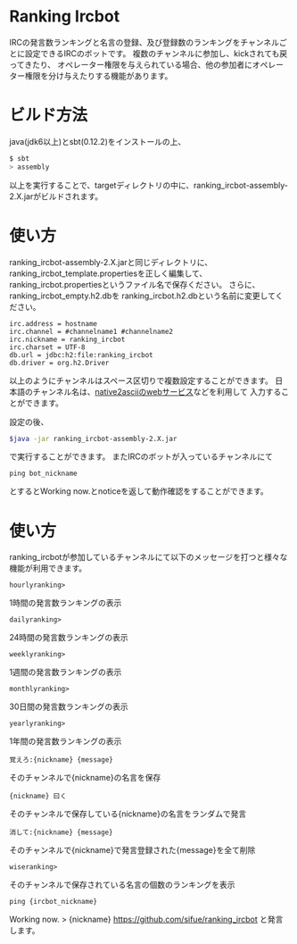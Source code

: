 # Ranking Ircbot
IRCの発言数ランキングと名言の登録、及び登録数のランキングをチャンネルごとに設定できるIRCのボットです。
複数のチャンネルに参加し、kickされても戻ってきたり、
オペレーター権限を与えられている場合、他の参加者にオペレーター権限を分け与えたりする機能があります。

# ビルド方法
java(jdk6以上)とsbt(0.12.2)をインストールの上、

```sh
$ sbt
> assembly
```
以上を実行することで、targetディレクトリの中に、ranking_ircbot-assembly-2.X.jarがビルドされます。

# 使い方
ranking_ircbot-assembly-2.X.jarと同じディレクトリに、
ranking_ircbot_template.propertiesを正しく編集して、
ranking_ircbot.propertiesというファイル名で保存ください。
さらに、ranking_ircbot_empty.h2.dbを
ranking_ircbot.h2.dbという名前に変更してください。

```properties
irc.address = hostname
irc.channel = #channelname1 #channelname2
irc.nickname = ranking_ircbot
irc.charset = UTF-8
db.url = jdbc:h2:file:ranking_ircbot
db.driver = org.h2.Driver
```
以上のようにチャンネルはスペース区切りで複数設定することができます。
日本語のチャンネル名は、[native2asciiのwebサービス](http://lithium.homedns.org/~shanq/bitsnbytes/native2ascii_en.html)などを利用して
入力することができます。

設定の後、

```sh
$java -jar ranking_ircbot-assembly-2.X.jar
```

で実行することができます。
またIRCのボットが入っているチャンネルにて
```
ping bot_nickname
```
とするとWorking now.とnoticeを返して動作確認をすることができます。

# 使い方
ranking_ircbotが参加しているチャンネルにて以下のメッセージを打つと様々な機能が利用できます。

```
hourlyranking>
```
1時間の発言数ランキングの表示

```
dailyranking>
```
24時間の発言数ランキングの表示

```
weeklyranking>
```
1週間の発言数ランキングの表示

```
monthlyranking>
```
30日間の発言数ランキングの表示

```
yearlyranking>
```
1年間の発言数ランキングの表示

```
覚えろ:{nickname} {message}
```
そのチャンネルで{nickname}の名言を保存

```
{nickname} 曰く
```
そのチャンネルで保存している{nickname}の名言をランダムで発言

```
消して:{nickname} {message}
```
そのチャンネルで{nickname}で発言登録された{message}を全て削除

```
wiseranking>
```
そのチャンネルで保存されている名言の個数のランキングを表示


```
ping {ircbot_nickname}
```
Working now. > {nickname} https://github.com/sifue/ranking_ircbot と発言します。
